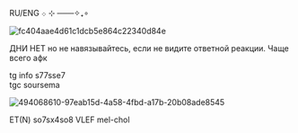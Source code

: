    RU/ENG     ܀            ⊹     ───✧₊∘
   

![fc404aae4d61c1dcb5e864c22340d84e](https://github.com/user-attachments/assets/e54e9926-c4c1-4e20-affe-cf3e8d39d338)


ДНИ НЕТ но не навязывайтесь, если не видите ответной реакции. Чаще всего афк             

tg info s77sse7    
tgc soursema                                              

![494068610-97eab15d-4a58-4fbd-a17b-20b08ade8545](https://github.com/user-attachments/assets/4ad49446-079b-49ef-9489-a63cf6babd50)

   
ET(N)  so7sx4so8 VLEF mel-chol






























<!---
SemaSour/SemaSour is a ✨ special ✨ repository because its `README.md` (this file) appears on your GitHub profile.
You can click the Preview link to take a look at your changes.
--->

